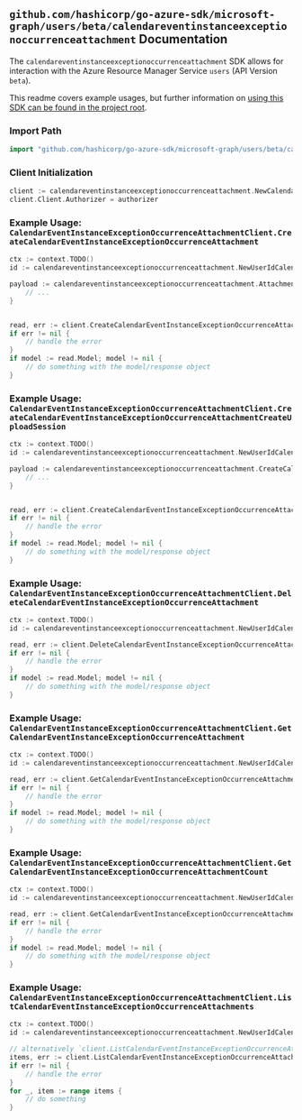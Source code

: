 
## `github.com/hashicorp/go-azure-sdk/microsoft-graph/users/beta/calendareventinstanceexceptionoccurrenceattachment` Documentation

The `calendareventinstanceexceptionoccurrenceattachment` SDK allows for interaction with the Azure Resource Manager Service `users` (API Version `beta`).

This readme covers example usages, but further information on [using this SDK can be found in the project root](https://github.com/hashicorp/go-azure-sdk/tree/main/docs).

### Import Path

```go
import "github.com/hashicorp/go-azure-sdk/microsoft-graph/users/beta/calendareventinstanceexceptionoccurrenceattachment"
```


### Client Initialization

```go
client := calendareventinstanceexceptionoccurrenceattachment.NewCalendarEventInstanceExceptionOccurrenceAttachmentClientWithBaseURI("https://management.azure.com")
client.Client.Authorizer = authorizer
```


### Example Usage: `CalendarEventInstanceExceptionOccurrenceAttachmentClient.CreateCalendarEventInstanceExceptionOccurrenceAttachment`

```go
ctx := context.TODO()
id := calendareventinstanceexceptionoccurrenceattachment.NewUserIdCalendarEventIdInstanceIdExceptionOccurrenceID("userIdValue", "eventIdValue", "eventId1Value", "eventId2Value")

payload := calendareventinstanceexceptionoccurrenceattachment.Attachment{
	// ...
}


read, err := client.CreateCalendarEventInstanceExceptionOccurrenceAttachment(ctx, id, payload)
if err != nil {
	// handle the error
}
if model := read.Model; model != nil {
	// do something with the model/response object
}
```


### Example Usage: `CalendarEventInstanceExceptionOccurrenceAttachmentClient.CreateCalendarEventInstanceExceptionOccurrenceAttachmentCreateUploadSession`

```go
ctx := context.TODO()
id := calendareventinstanceexceptionoccurrenceattachment.NewUserIdCalendarIdEventIdInstanceIdExceptionOccurrenceID("userIdValue", "calendarIdValue", "eventIdValue", "eventId1Value", "eventId2Value")

payload := calendareventinstanceexceptionoccurrenceattachment.CreateCalendarEventInstanceExceptionOccurrenceAttachmentCreateUploadSessionRequest{
	// ...
}


read, err := client.CreateCalendarEventInstanceExceptionOccurrenceAttachmentCreateUploadSession(ctx, id, payload)
if err != nil {
	// handle the error
}
if model := read.Model; model != nil {
	// do something with the model/response object
}
```


### Example Usage: `CalendarEventInstanceExceptionOccurrenceAttachmentClient.DeleteCalendarEventInstanceExceptionOccurrenceAttachment`

```go
ctx := context.TODO()
id := calendareventinstanceexceptionoccurrenceattachment.NewUserIdCalendarIdEventIdInstanceIdExceptionOccurrenceIdAttachmentID("userIdValue", "calendarIdValue", "eventIdValue", "eventId1Value", "eventId2Value", "attachmentIdValue")

read, err := client.DeleteCalendarEventInstanceExceptionOccurrenceAttachment(ctx, id)
if err != nil {
	// handle the error
}
if model := read.Model; model != nil {
	// do something with the model/response object
}
```


### Example Usage: `CalendarEventInstanceExceptionOccurrenceAttachmentClient.GetCalendarEventInstanceExceptionOccurrenceAttachment`

```go
ctx := context.TODO()
id := calendareventinstanceexceptionoccurrenceattachment.NewUserIdCalendarIdEventIdInstanceIdExceptionOccurrenceIdAttachmentID("userIdValue", "calendarIdValue", "eventIdValue", "eventId1Value", "eventId2Value", "attachmentIdValue")

read, err := client.GetCalendarEventInstanceExceptionOccurrenceAttachment(ctx, id)
if err != nil {
	// handle the error
}
if model := read.Model; model != nil {
	// do something with the model/response object
}
```


### Example Usage: `CalendarEventInstanceExceptionOccurrenceAttachmentClient.GetCalendarEventInstanceExceptionOccurrenceAttachmentCount`

```go
ctx := context.TODO()
id := calendareventinstanceexceptionoccurrenceattachment.NewUserIdCalendarIdEventIdInstanceIdExceptionOccurrenceID("userIdValue", "calendarIdValue", "eventIdValue", "eventId1Value", "eventId2Value")

read, err := client.GetCalendarEventInstanceExceptionOccurrenceAttachmentCount(ctx, id)
if err != nil {
	// handle the error
}
if model := read.Model; model != nil {
	// do something with the model/response object
}
```


### Example Usage: `CalendarEventInstanceExceptionOccurrenceAttachmentClient.ListCalendarEventInstanceExceptionOccurrenceAttachments`

```go
ctx := context.TODO()
id := calendareventinstanceexceptionoccurrenceattachment.NewUserIdCalendarEventIdInstanceIdExceptionOccurrenceID("userIdValue", "eventIdValue", "eventId1Value", "eventId2Value")

// alternatively `client.ListCalendarEventInstanceExceptionOccurrenceAttachments(ctx, id)` can be used to do batched pagination
items, err := client.ListCalendarEventInstanceExceptionOccurrenceAttachmentsComplete(ctx, id)
if err != nil {
	// handle the error
}
for _, item := range items {
	// do something
}
```
